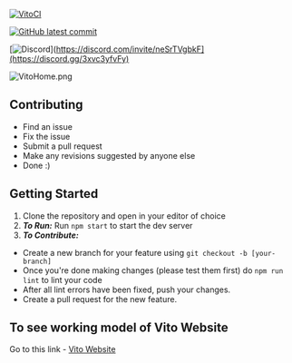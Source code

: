 [![VitoCI](https://github.com/Vito-Research/Vito-Website/actions/workflows/Linting.yml/badge.svg)](https://github.com/Vito-Research/Vito-Website/actions/workflows/Linting.yml)

[![GitHub latest commit](https://badgen.net/github/last-commit/Vito-Research/Vito-Website)](https://GitHub.com/Vito-Research/Vito-Website/commit/)

[![Discord](https://badgen.net/badge/icon/discord?icon=discord&label)](https://discord.com/invite/neSrTVgbkF](https://discord.gg/3xvc3yfvFy)

![VitoHome.png](https://res.craft.do/user/full/23a03a79-af5e-1af9-b4ff-27170389b6b1/doc/BAA595D7-E923-4FC2-A915-B766124813DF/AE29566B-6CCD-4212-BCF1-892B376A3192_2/ulfzKAiN1Is2Cwvoagt5SxprdhYxE8HpCgG5aK1eZqYz/VitoHome.png)

## Contributing

- Find an issue
- Fix the issue
- Submit a pull request
- Make any revisions suggested by anyone else
- Done :)

## Getting Started

1. Clone the repository and open in your editor of choice
2. _**To Run:**_ Run `npm start` to start the dev server
3. _**To Contribute:**_
  - Create a new branch for your feature using `git checkout -b [your-branch]`
  - Once you're done making changes (please test them first) do `npm run lint` to lint your code
  - After all lint errors have been fixed, push your changes.
  - Create a pull request for the new feature.

## To see working model of Vito Website
Go to this link - [Vito Website](https://www.vitovitals.org/)
